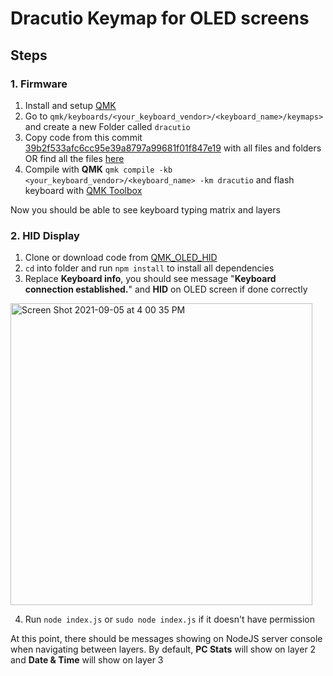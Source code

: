 # Dracutio Keymap for OLED screens

## Steps

### 1. Firmware
1. Install and setup [QMK](https://beta.docs.qmk.fm/tutorial/newbs_getting_started)
2. Go to ``qmk/keyboards/<your_keyboard_vendor>/<keyboard_name>/keymaps>`` and create a new Folder called ``dracutio``
3. Copy code from this commit [39b2f533afc6cc95e39a8797a99681f01f847e19](https://github.com/vuon0029/qmk/commit/39b2f533afc6cc95e39a8797a99681f01f847e19) with all files and folders OR find all the files [here](https://github.com/vuon0029/qmk/tree/master/keyboards/mechwild/mercutio/keymaps/dracutio)
4. Compile with **QMK** ``qmk compile -kb <your_keyboard_vendor>/<keyboard_name> -km dracutio`` and flash keyboard with [QMK Toolbox](https://github.com/qmk/qmk_toolbox)
 
 Now you should be able to see keyboard typing matrix and layers
 
 ### 2. HID Display
 1. Clone or download code from [QMK_OLED_HID](https://github.com/vuon0029/qmk_oled_hid)
 2. ``cd`` into folder and run ``npm install`` to install all dependencies
 3. Replace **Keyboard info**, you should see message "**Keyboard connection established.**" and **HID** on OLED screen if done correctly
 <img width="483" alt="Screen Shot 2021-09-05 at 4 00 35 PM" src="https://user-images.githubusercontent.com/55266028/132139945-e2701e7f-1e43-4e05-bb00-ba589db0d958.png">

 4. Run ``node index.js`` or ``sudo node index.js`` if it doesn't have permission

At this point, there should be messages showing on NodeJS server console when navigating between layers. By default, **PC Stats** will show on layer 2 and **Date & Time** will show on layer 3


